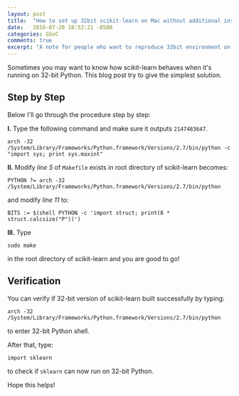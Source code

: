 ```yaml
---
layout: post
title:  "How to set up 32bit scikit-learn on Mac without additional installation "
date:   2016-07-20 18:52:21 -0500
categories: GSoC
comments: true
excerpt: "A note for people who want to reproduce 32bit environment on mac."
---
```


Sometimes you may want to know how scikit-learn behaves when it's running on 32-bit Python. This blog post try to give the simplest solution.

## Step by Step

Below I'll go through the procedure step by step:

**I.** Type the following command and make sure it outputs `2147483647`.

```
arch -32 /System/Library/Frameworks/Python.framework/Versions/2.7/bin/python -c "import sys; print sys.maxint"
```

**II.** Modify *line 5* of `Makefile` exists in root directory of scikit-learn becomes: 

```
PYTHON ?= arch -32 /System/Library/Frameworks/Python.framework/Versions/2.7/bin/python
```
	
and modify *line 11* to:
	
```
BITS := $(shell PYTHON -c 'import struct; print(8 * 	struct.calcsize("P"))')
```

**III.** Type

```
sudo make
```
	
in the root directory of scikit-learn and you are good to go!

## Verification

You can verify if 32-bit version of scikit-learn built successfully by typing:

```
arch -32 /System/Library/Frameworks/Python.framework/Versions/2.7/bin/python
```

to enter 32-bit Python shell.

After that, type:

```
import sklearn
```

to check if `sklearn` can now run on 32-bit Python.

Hope this helps!
